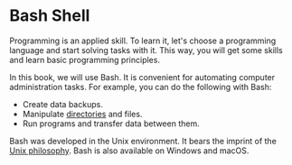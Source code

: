 # Bash Shell

Programming is an applied skill. To learn it, let's choose a programming language and start solving tasks with it. This way, you will get some skills and learn basic programming principles.

In this book, we will use Bash. It is convenient for automating computer administration tasks. For example, you can do the following with Bash:

* Create data backups.
* Manipulate [directories](https://en.wikipedia.org/wiki/Directory_(computing)) and files.
* Run programs and transfer data between them.

Bash was developed in the Unix environment. It bears the imprint of the [Unix philosophy](https://en.wikipedia.org/wiki/Unix_philosophy). Bash is also available on Windows and macOS.